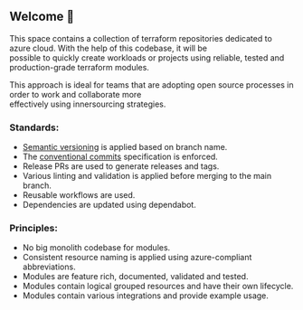 ## Welcome 👋
This space contains a collection of terraform repositories dedicated to azure cloud. With the help of this codebase, it will be  
possible to quickly create workloads or projects using reliable, tested and production-grade terraform modules.

This approach is ideal for teams that are adopting open source processes in order to work and collaborate more  
effectively using innersourcing strategies.

### Standards:

* [Semantic versioning](https://semver.org/) is applied based on branch name.
* The [conventional commits](https://www.conventionalcommits.org/en/v1.0.0/) specification is enforced.
* Release PRs are used to generate releases and tags.
* Various linting and validation is applied before merging to the main branch.
* Reusable workflows are used.
* Dependencies are updated using dependabot.

### Principles:

* No big monolith codebase for modules.
* Consistent resource naming is applied using azure-compliant abbreviations.
* Modules are feature rich, documented, validated and tested.
* Modules contain logical grouped resources and have their own lifecycle.
* Modules contain various integrations and provide example usage.
